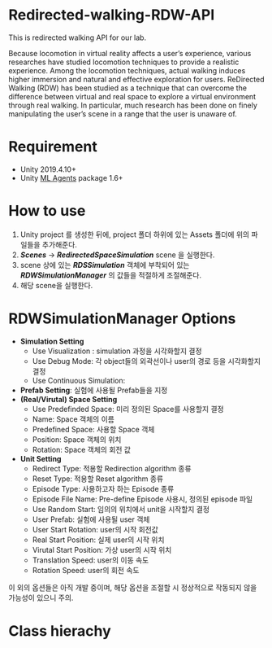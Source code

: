 # Redirected-walking-RDW-API
This is redirected walking API for our lab.

Because locomotion in virtual reality affects a user’s experience, various researches have studied locomotion techniques to provide a realistic experience. Among the locomotion techniques, actual walking induces higher immersion and natural and effective exploration for users. ReDirected Walking (RDW) has been studied as a technique that can overcome the difference between virtual and real space to explore a virtual environment through real walking. In particular, much research has been done on finely manipulating the user’s scene in a range that the user is unaware of.

# Requirement
+ Unity 2019.4.10+
+ Unity [ML Agents](https://github.com/Unity-Technologies/ml-agents) package 1.6+

# How to use
1. Unity project 를 생성한 뒤에, project 폴더 하위에 있는 Assets 폴더에 위의 파일들을 추가해준다.
2. **_Scenes_** -> **_RedirectedSpaceSimulation_** scene 을 실행한다.
3. scene 상에 있는 **_RDSSimulation_** 객체에 부착되어 있는 **_RDWSimulationManager_** 의 값들을 적절하게 조절해준다.
4. 해당 scene을 실행한다.

# RDWSimulationManager Options
* **Simulation Setting**
  + Use Visualization : simulation 과정을 시각화할지 결정
  + Use Debug Mode: 각 object들의 외곽선이나 user의 경로 등을 시각화할지 결정
  + Use Continuous Simulation: 
* **Prefab Setting**: 실험에 사용될 Prefab들을 지정
* **(Real/Virutal) Space Setting**
  + Use Predefinded Space: 미리 정의된 Space를 사용할지 결정
  + Name: Space 객체의 이름
  + Predefined Space: 사용할 Space 객체
  + Position: Space 객체의 위치
  + Rotation: Space 객체의 회전 값
* **Unit Setting**
  + Redirect Type: 적용할 Redirection algorithm 종류
  + Reset Type: 적용할 Reset algorithm 종류
  + Episode Type: 사용하고자 하는 Episode 종류
  + Episode File Name: Pre-define Episode 사용시, 정의된 episode 파일
  + Use Random Start: 임의의 위치에서 unit을 시작할지 결정
  + User Prefab: 실험에 사용될 user 객체
  + User Start Rotation: user의 시작 회전값
  + Real Start Position: 실제 user의 시작 위치
  + Virutal Start Position: 가상 user의 시작 위치
  + Translation Speed: user의 이동 속도
  + Rotation Speed: user의 회전 속도

이 외의 옵션들은 아직 개발 중이며, 해당 옵션을 조절할 시 정상적으로 작동되지 않을 가능성이 있으니 주의.

# Class hierachy

